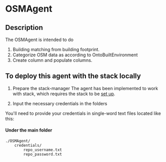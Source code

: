 # OSMAgent
## Description
The OSMAgent is intended to do
1) Building matching from building footprint.
2) Categorize OSM data as according to OntoBuiltEnvironment
3) Create column and populate columns. 


## To deploy this agent with the stack locally
1) Prepare the stack-manager
The agent has been implemented to work with stack, which requires the stack to be [set up](https://github.com/cambridge-cares/TheWorldAvatar/tree/main/Deploy/stacks/dynamic/stack-manager).

2) Input the necessary credentials in the folders

You'll need to provide  your credentials in single-word text files located like this:
#### Under the main folder
```
./OSMAgent/
    credentials/
        repo_username.txt
        repo_password.txt
```

